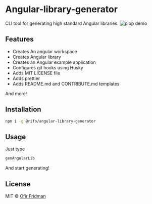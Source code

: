 # Angular-library-generator

CLI tool for generating high standard Angular libraries.
![plop demo](https://i.imgur.com/yyINrdQ.gif)

## Features 
- Creates An angular workspace 
- Creates Angular library
- Creates an Angular example application
- Configures git hooks using Husky
- Adds MIT LICENSE file
- Adds prettier
- Adds README.md and CONTRIBUTE.md templates

And more!

 
## Installation
```sh
npm i -g @rifo/angular-library-generator 
```

## Usage
Just type 
```sh
genAngularLib 
```
And start generating!

## License

MIT &copy; [Ofir Fridman](https://github.com/ofirrifo)

